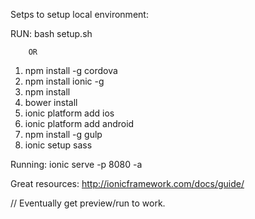 Setps to setup local environment:

RUN: bash setup.sh

        OR

1. npm install -g cordova
2. npm install ionic -g
3. npm install
4. bower install
5. ionic platform add ios
6. ionic platform add android
7. npm install -g gulp
8. ionic setup sass

Running:
ionic serve -p 8080 -a

Great resources:
http://ionicframework.com/docs/guide/





// Eventually get preview/run to work.